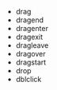  * drag
 * dragend
 * dragenter
 * dragexit
 * dragleave
 * dragover
 * dragstart
 * drop
 * dblclick